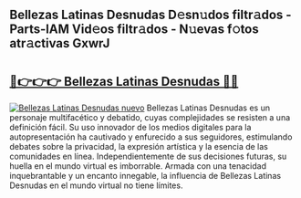 ## Bellezas Latinas Desnudas D𝚎sn𝚞dos filtr𝚊dos - Parts-lAM Vid𝚎os filtr𝚊dos - N𝚞evas f𝚘tos atr𝚊ctivas GxwrJ

# <h2><a href="http://mb6dk5.tromn.icu/?c=Bellezas+Latinas+Desnudas">🔗👉👉👉 Bellezas Latinas Desnudas 🔗🔗</a></h2>

[![Bellezas Latinas Desnudas nuevo](https://i.imgur.com/pEAQMta.gif)](http://mb6dk5.tromn.icu/?c=Bellezas+Latinas+Desnudas)
Bellezas Latinas Desnudas es un personaje multifacético y debatido, cuyas complejidades se resisten a una definición fácil.  Su uso innovador de los medios digitales para la autopresentación ha cautivado y enfurecido a sus seguidores, estimulando debates sobre la privacidad, la expresión artística y la esencia de las comunidades en línea. Independientemente de sus decisiones futuras, su huella en el mundo virtual es imborrable. Armada con una tenacidad inquebrantable y un encanto innegable, la influencia de Bellezas Latinas Desnudas en el mundo virtual no tiene límites.
